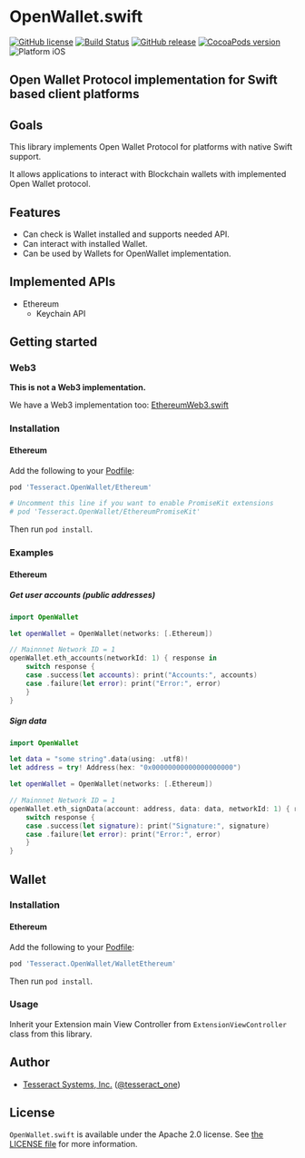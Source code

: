 # OpenWallet.swift

[![GitHub license](https://img.shields.io/badge/license-Apache%202.0-lightgrey.svg)](https://raw.githubusercontent.com/tesseract-one/OpenWallet.swift/master/LICENSE)
[![Build Status](https://travis-ci.com/tesseract-one/OpenWallet.swift.svg?branch=master)](https://travis-ci.com/tesseract-one/OpenWallet.swift)
[![GitHub release](https://img.shields.io/github/release/tesseract-one/OpenWallet.swift.svg)](https://github.com/tesseract-one/OpenWallet.swift/releases)
[![CocoaPods version](https://img.shields.io/cocoapods/v/Tesseract.OpenWallet.svg)](https://cocoapods.org/pods/Tesseract.OpenWallet)
![Platform iOS](https://img.shields.io/badge/platform-iOS-orange.svg)

## Open Wallet Protocol implementation for Swift based client platforms

## Goals

This library implements Open Wallet Protocol for platforms with native Swift support.

It allows applications to interact with Blockchain wallets with implemented Open Wallet protocol.

## Features

* Can check is Wallet installed and supports needed API.
* Can interact with installed Wallet.
* Can be used by Wallets for OpenWallet implementation.

## Implemented APIs

* Ethereum
  * Keychain API

## Getting started

### Web3

__This is not a Web3 implementation.__

We have a Web3 implementation too: [EthereumWeb3.swift](https://github.com/tesseract-one/EthereumWeb3.swift)

### Installation

#### Ethereum

Add the following to your [Podfile](http://guides.cocoapods.org/using/the-podfile.html):

```rb
pod 'Tesseract.OpenWallet/Ethereum'

# Uncomment this line if you want to enable PromiseKit extensions
# pod 'Tesseract.OpenWallet/EthereumPromiseKit'
```

Then run `pod install`.

### Examples

#### Ethereum

##### Get user accounts (public addresses)

```swift
import OpenWallet

let openWallet = OpenWallet(networks: [.Ethereum])

// Mainnnet Network ID = 1
openWallet.eth_accounts(networkId: 1) { response in
    switch response {
    case .success(let accounts): print("Accounts:", accounts)
    case .failure(let error): print("Error:", error)
    }
}
```

##### Sign data

```swift
import OpenWallet

let data = "some string".data(using: .utf8)!
let address = try! Address(hex: "0x00000000000000000000")

let openWallet = OpenWallet(networks: [.Ethereum])

// Mainnnet Network ID = 1
openWallet.eth_signData(account: address, data: data, networkId: 1) { response in
    switch response {
    case .success(let signature): print("Signature:", signature)
    case .failure(let error): print("Error:", error)
    }
}
```

## Wallet

### Installation

#### Ethereum

Add the following to your [Podfile](http://guides.cocoapods.org/using/the-podfile.html):

```rb
pod 'Tesseract.OpenWallet/WalletEthereum'
```

Then run `pod install`.

### Usage

Inherit your Extension main View Controller from `ExtensionViewController` class from this library.

## Author

 - [Tesseract Systems, Inc.](mailto:info@tesseract.one)
   ([@tesseract_one](https://twitter.com/tesseract_one))

## License

`OpenWallet.swift` is available under the Apache 2.0 license. See [the LICENSE file](https://raw.githubusercontent.com/tesseract-one/OpenWallet.swift/master/LICENSE) for more information.
